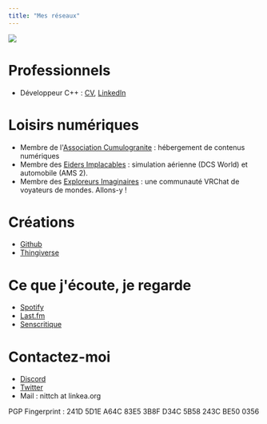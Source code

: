 ```yaml
---
title: "Mes réseaux"
---
```


![](https://vrac.linkea.org/canard.jpg)

# Professionnels
- Développeur C++ : [CV](https://vrac.linkea.org/1IW0vwW0/CV_Nicolas_TANDE.pdf), [LinkedIn](https://linkedin.com/in/nicolastande)

# Loisirs numériques
- Membre de l'[Association Cumulogranite](https://www.cumulogranite.fr) : hébergement de contenus numériques
- Membre des [Eiders Implacables](https://www.eiders.fr) : simulation aérienne (DCS World) et automobile (AMS 2).
- Membre des [Exploreurs Imaginaires](https://discord.gg/exploreurs) : une communauté VRChat de voyateurs de mondes. Allons-y !

# Créations
- [Github](https://github.com/nittch)
- [Thingiverse](https://www.thingiverse.com/nittch/designs)

# Ce que j'écoute, je regarde
- [Spotify](https://open.spotify.com/user/nittch)
- [Last.fm](https://www.last.fm/user/nittch)
- [Senscritique](https://www.senscritique.com/nittch)

# Contactez-moi
- [Discord](https://discordapp.com/users/nittch)
- [Twitter](https://twitter.com/nittch)
- Mail : nittch at linkea.org

PGP Fingerprint : 241D 5D1E A64C 83E5 3B8F  D34C 5B58 243C BE50 0356


